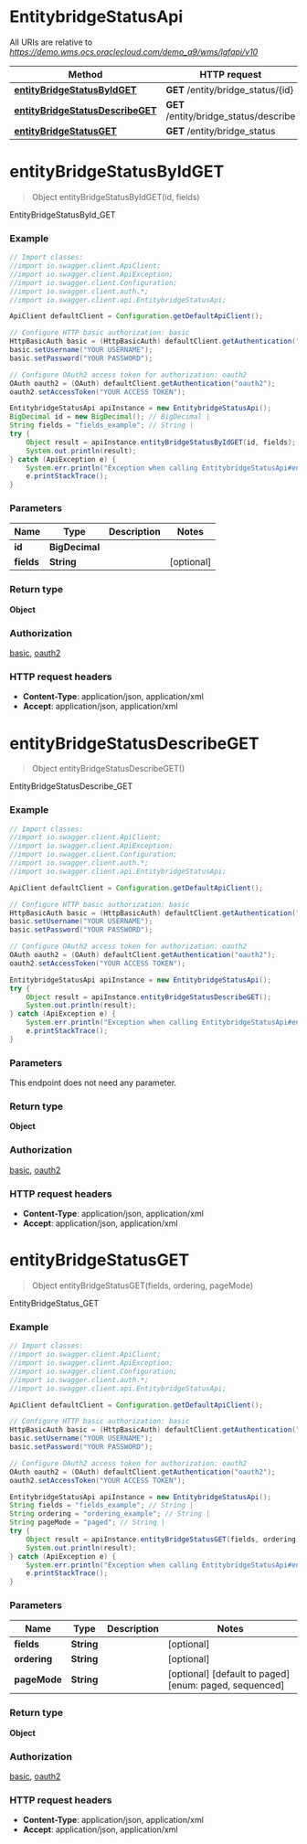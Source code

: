 # EntitybridgeStatusApi

All URIs are relative to *https://demo.wms.ocs.oraclecloud.com/demo_a9/wms/lgfapi/v10*

Method | HTTP request | Description
------------- | ------------- | -------------
[**entityBridgeStatusByIdGET**](EntitybridgeStatusApi.md#entityBridgeStatusByIdGET) | **GET** /entity/bridge_status/{id} | EntityBridgeStatusById_GET
[**entityBridgeStatusDescribeGET**](EntitybridgeStatusApi.md#entityBridgeStatusDescribeGET) | **GET** /entity/bridge_status/describe | EntityBridgeStatusDescribe_GET
[**entityBridgeStatusGET**](EntitybridgeStatusApi.md#entityBridgeStatusGET) | **GET** /entity/bridge_status | EntityBridgeStatus_GET


<a name="entityBridgeStatusByIdGET"></a>
# **entityBridgeStatusByIdGET**
> Object entityBridgeStatusByIdGET(id, fields)

EntityBridgeStatusById_GET



### Example
```java
// Import classes:
//import io.swagger.client.ApiClient;
//import io.swagger.client.ApiException;
//import io.swagger.client.Configuration;
//import io.swagger.client.auth.*;
//import io.swagger.client.api.EntitybridgeStatusApi;

ApiClient defaultClient = Configuration.getDefaultApiClient();

// Configure HTTP basic authorization: basic
HttpBasicAuth basic = (HttpBasicAuth) defaultClient.getAuthentication("basic");
basic.setUsername("YOUR USERNAME");
basic.setPassword("YOUR PASSWORD");

// Configure OAuth2 access token for authorization: oauth2
OAuth oauth2 = (OAuth) defaultClient.getAuthentication("oauth2");
oauth2.setAccessToken("YOUR ACCESS TOKEN");

EntitybridgeStatusApi apiInstance = new EntitybridgeStatusApi();
BigDecimal id = new BigDecimal(); // BigDecimal | 
String fields = "fields_example"; // String | 
try {
    Object result = apiInstance.entityBridgeStatusByIdGET(id, fields);
    System.out.println(result);
} catch (ApiException e) {
    System.err.println("Exception when calling EntitybridgeStatusApi#entityBridgeStatusByIdGET");
    e.printStackTrace();
}
```

### Parameters

Name | Type | Description  | Notes
------------- | ------------- | ------------- | -------------
 **id** | **BigDecimal**|  |
 **fields** | **String**|  | [optional]

### Return type

**Object**

### Authorization

[basic](../README.md#basic), [oauth2](../README.md#oauth2)

### HTTP request headers

 - **Content-Type**: application/json, application/xml
 - **Accept**: application/json, application/xml

<a name="entityBridgeStatusDescribeGET"></a>
# **entityBridgeStatusDescribeGET**
> Object entityBridgeStatusDescribeGET()

EntityBridgeStatusDescribe_GET



### Example
```java
// Import classes:
//import io.swagger.client.ApiClient;
//import io.swagger.client.ApiException;
//import io.swagger.client.Configuration;
//import io.swagger.client.auth.*;
//import io.swagger.client.api.EntitybridgeStatusApi;

ApiClient defaultClient = Configuration.getDefaultApiClient();

// Configure HTTP basic authorization: basic
HttpBasicAuth basic = (HttpBasicAuth) defaultClient.getAuthentication("basic");
basic.setUsername("YOUR USERNAME");
basic.setPassword("YOUR PASSWORD");

// Configure OAuth2 access token for authorization: oauth2
OAuth oauth2 = (OAuth) defaultClient.getAuthentication("oauth2");
oauth2.setAccessToken("YOUR ACCESS TOKEN");

EntitybridgeStatusApi apiInstance = new EntitybridgeStatusApi();
try {
    Object result = apiInstance.entityBridgeStatusDescribeGET();
    System.out.println(result);
} catch (ApiException e) {
    System.err.println("Exception when calling EntitybridgeStatusApi#entityBridgeStatusDescribeGET");
    e.printStackTrace();
}
```

### Parameters
This endpoint does not need any parameter.

### Return type

**Object**

### Authorization

[basic](../README.md#basic), [oauth2](../README.md#oauth2)

### HTTP request headers

 - **Content-Type**: application/json, application/xml
 - **Accept**: application/json, application/xml

<a name="entityBridgeStatusGET"></a>
# **entityBridgeStatusGET**
> Object entityBridgeStatusGET(fields, ordering, pageMode)

EntityBridgeStatus_GET



### Example
```java
// Import classes:
//import io.swagger.client.ApiClient;
//import io.swagger.client.ApiException;
//import io.swagger.client.Configuration;
//import io.swagger.client.auth.*;
//import io.swagger.client.api.EntitybridgeStatusApi;

ApiClient defaultClient = Configuration.getDefaultApiClient();

// Configure HTTP basic authorization: basic
HttpBasicAuth basic = (HttpBasicAuth) defaultClient.getAuthentication("basic");
basic.setUsername("YOUR USERNAME");
basic.setPassword("YOUR PASSWORD");

// Configure OAuth2 access token for authorization: oauth2
OAuth oauth2 = (OAuth) defaultClient.getAuthentication("oauth2");
oauth2.setAccessToken("YOUR ACCESS TOKEN");

EntitybridgeStatusApi apiInstance = new EntitybridgeStatusApi();
String fields = "fields_example"; // String | 
String ordering = "ordering_example"; // String | 
String pageMode = "paged"; // String | 
try {
    Object result = apiInstance.entityBridgeStatusGET(fields, ordering, pageMode);
    System.out.println(result);
} catch (ApiException e) {
    System.err.println("Exception when calling EntitybridgeStatusApi#entityBridgeStatusGET");
    e.printStackTrace();
}
```

### Parameters

Name | Type | Description  | Notes
------------- | ------------- | ------------- | -------------
 **fields** | **String**|  | [optional]
 **ordering** | **String**|  | [optional]
 **pageMode** | **String**|  | [optional] [default to paged] [enum: paged, sequenced]

### Return type

**Object**

### Authorization

[basic](../README.md#basic), [oauth2](../README.md#oauth2)

### HTTP request headers

 - **Content-Type**: application/json, application/xml
 - **Accept**: application/json, application/xml

